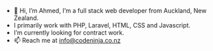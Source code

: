 - 👋 Hi, I’m Ahmed, I’m a full stack web developer from Auckland, New Zealand.
- I primarily work with PHP, Laravel, HTML, CSS and Javascript.
- I’m currently looking for contract work.
- 📫 Reach me at info@codeninja.co.nz

<!---
codeninjanz/codeninjanz is a ✨ special ✨ repository because its `README.md` (this file) appears on your GitHub profile.
You can click the Preview link to take a look at your changes.
--->
